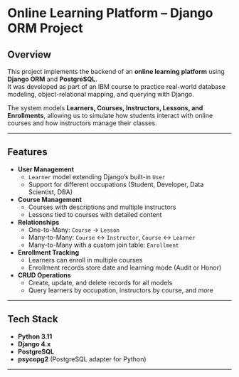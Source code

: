 # Online Learning Platform – Django ORM Project

## Overview
This project implements the backend of an **online learning platform** using **Django ORM** and **PostgreSQL**.  
It was developed as part of an IBM course to practice real-world database modeling, object-relational mapping, and querying with Django.

The system models **Learners, Courses, Instructors, Lessons, and Enrollments**, allowing us to simulate how students interact with online courses and how instructors manage their classes.

---

## Features
- **User Management**
  - `Learner` model extending Django’s built-in `User`
  - Support for different occupations (Student, Developer, Data Scientist, DBA)
- **Course Management**
  - Courses with descriptions and multiple instructors
  - Lessons tied to courses with detailed content
- **Relationships**
  - One-to-Many: `Course` → `Lesson`
  - Many-to-Many: `Course` ↔ `Instructor`, `Course` ↔ `Learner`
  - Many-to-Many with a custom join table: `Enrollment`
- **Enrollment Tracking**
  - Learners can enroll in multiple courses
  - Enrollment records store date and learning mode (Audit or Honor)
- **CRUD Operations**
  - Create, update, and delete records for all models
  - Query learners by occupation, instructors by course, and more

---

## Tech Stack
- **Python 3.11**
- **Django 4.x**
- **PostgreSQL**
- **psycopg2** (PostgreSQL adapter for Python)

---
